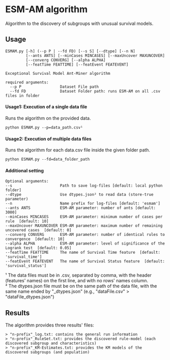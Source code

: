 # ESM-AM algorithm

Algorithm to the discovery of subgroups with unusual survival models.

## Usage
```
ESMAM.py [-h] (--p P | --fd FD) [--s S] [--dtype] [--n N] 
         [--ants ANTS] [--minCases MINCASES] [--maxUncover MAXUNCOVER]
         [--converg CONVERG] [--alpha ALPHA] 
         [--featTime FEATTIME] [--featEvent FEATEVENT]

Exceptional Survival Model Ant-Miner algorithm

required arguments:
  --p P                 Dataset File path
  --fd FD               Dataset Folder path: runs ESM-AM on all .csv files in folder
```

#### Usage1: Execution of a single data file
Runs the algorithm on the provided data.
```
python ESMAM.py --p=data_path.csv¹
```

#### Usage2: Execution of multiple data files
Runs the algorithm for each data.csv file inside the given folder path.
```
python ESMAM.py --fd=data_folder_path
```

#### Additional setting
```
Optional arguments:
--s                     Path to save log-files [default: local python folder]
--dtype                 Use dtypes.json² to read data (store-true parameter)
--n                     Name prefix for log-files [default: 'esmam']
--ants ANTS             ESM-AM parameter: number of ants [default: 3000]
--minCases MINCASES     ESM-AM parameter: minimum number of cases per rule  [default: 10]
--maxUncover MAXUNCOVER ESM-AM parameter: maximum number of remaining uncovered cases  [default: 0]
--converg CONVERG       ESM-AM parameter: number of identical rules to convergence  [default: 10]
--alpha ALPHA           ESM-AM parameter: level of significance of the Logrank test  [default: 0.05]
--featTime FEATTIME     The name of Survival Time feature  [default: 'survival_time']
--featEvent FEATEVENT   The name of Survival Status feature  [default: 'survival_status']
```

¹ The data files must be in .csv, separated by comma, with the header (features' names) on the first line, and with no rows' names column.\
² The dtypes.json file must be on the same path of the data file, with the same name ended by "_dtypes.json" (e.g., "dataFile.csv" > "dataFile_dtypes.json")

## Results
The algorithm provides three results' files:
```
> "n-prefix"_log.txt: contains the general run information 
> "n-prefix"_RuleSet.txt: provides the discovered rule-model (each discovered subgroup and characteristics)
> "n-prefix"_KM-Estimates.txt: provides the KM models of the discovered subgroups (and population)
```
